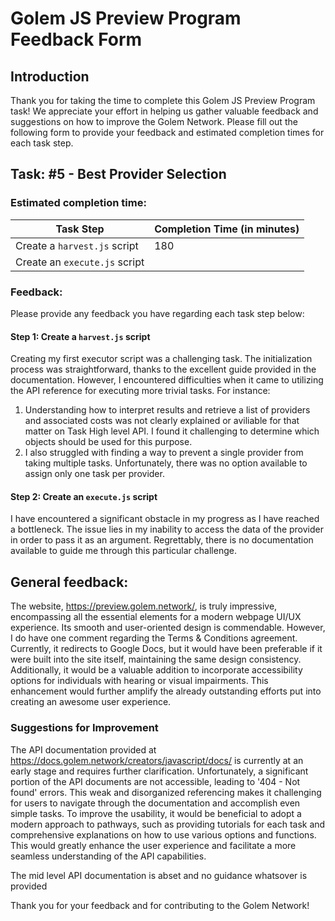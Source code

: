 # Golem JS Preview Program Feedback Form

## Introduction
Thank you for taking the time to complete this Golem JS Preview Program task! 
We appreciate your effort in helping us gather valuable feedback and suggestions on how to improve the Golem Network. 
Please fill out the following form to provide your feedback and estimated completion times for each task step.

## Task: #5 - Best Provider Selection

### Estimated completion time:
| Task Step                     | Completion Time (in minutes) |
|-------------------------------|------------------------------|
| Create a `harvest.js` script  |            180               |
| Create an `execute.js` script |                              |

### Feedback:
Please provide any feedback you have regarding each task step below:

#### Step 1: Create a `harvest.js` script
Creating my first executor script was a challenging task. The initialization process was straightforward, thanks to the excellent guide provided in the documentation. However, I encountered difficulties when it came to utilizing the API reference for executing more trivial tasks. For instance:
1. Understanding how to interpret results and retrieve a list of providers and associated costs was not clearly explained or aviliable for that matter on Task High level API. I found it challenging to determine which objects should be used for this purpose.
2. I also struggled with finding a way to prevent a single provider from taking multiple tasks. Unfortunately, there was no option available to assign only one task per provider.


#### Step 2: Create an `execute.js` script
I have encountered a significant obstacle in my progress as I have reached a bottleneck. The issue lies in my inability to access the data of the provider in order to pass it as an argument. Regrettably, there is no documentation available to guide me through this particular challenge.

## General feedback:
The website, https://preview.golem.network/, is truly impressive, encompassing all the essential elements for a modern webpage UI/UX experience. Its smooth and user-oriented design is commendable. However, I do have one comment regarding the Terms & Conditions agreement. Currently, it redirects to Google Docs, but it would have been preferable if it were built into the site itself, maintaining the same design consistency. Additionally, it would be a valuable addition to incorporate accessibility options for individuals with hearing or visual impairments. This enhancement would further amplify the already outstanding efforts put into creating an awesome user experience.


### Suggestions for Improvement
The API documentation provided at https://docs.golem.network/creators/javascript/docs/ is currently at an early stage and requires further clarification. Unfortunately, a significant portion of the API documents are not accessible, leading to '404 - Not found' errors. This weak and disorganized referencing makes it challenging for users to navigate through the documentation and accomplish even simple tasks. To improve the usability, it would be beneficial to adopt a modern approach to pathways, such as providing tutorials for each task and comprehensive explanations on how to use various options and functions. This would greatly enhance the user experience and facilitate a more seamless understanding of the API capabilities.

The mid level API documentation is abset and no guidance whatsover is provided

Thank you for your feedback and for contributing to the Golem Network!
